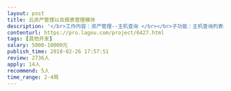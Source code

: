 ```yaml
---                
layout: post       
title: 云资产管理以及报表管理模块           
description: '</br>工作内容：资产管理--主机查询 </br></br>子功能：主机查询列表</br>             主机信息汇总</br>             CPU信息汇总</br>             内存信息汇总</br>             数据存储汇总</br>             网卡信息汇总</br>             网络信息汇总</br>功能描述：</br>"           1、按照主机名称查询</br>            2、按照IP地址查询</br>            3、按照资源池查询</br>            4、按照CPU总量查询</br>            5、按照内存总量查询</br>            6、按照CPU使用率查询</br>            7、按照内存使用量查询</br>            8、查询列表，包含名称、IP地址、总量（CPU、内存）、使用量（CPU、内存）、资源池等"</br>                汇总页面选项卡，包括名称、IP地址、厂商、CUP、内存、IP地址、各种电源状态、网络状态等</br>           "1、CPU使用率饼状图</br>            2、CPU配置信息"</br>          "1、内存使用率饼状图</br>            2、内存配置信息"</br>          "1、本地存储列表</br>           2、共享存储列表"</br>网卡的配置信息，包括名称、MAC地址，vswitch等</br>网络的配置信息，包括使用的vlan、网络名称、vswitch等</br>'     
contenturl: https://pro.lagou.com/project/6427.html      
tags: [其他开发]            
salary: 5000-10000元          
publish_time: 2018-02-26 17:57:51         
review: 2736人                   
apply: 14人                   
recommend: 5人                   
time_range: 2-4周              
---                 
```

